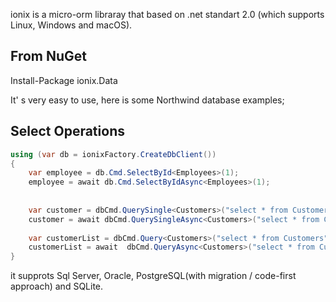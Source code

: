 ionix is a micro-orm libraray that based on .net standart 2.0 (which supports Linux, Windows and macOS).

From NuGet
----------
Install-Package ionix.Data


It' s very easy to use, here is some Northwind database examples;

Select Operations
-----------------

```csharp
using (var db = ionixFactory.CreateDbClient())
{
    var employee = db.Cmd.SelectById<Employees>(1);
	employee = await db.Cmd.SelectByIdAsync<Employees>(1);
	
	
	var customer = dbCmd.QuerySingle<Customers>("select * from Customers where CustomerID=@0".ToQuery("ANATR"));
	customer = await dbCmd.QuerySingleAsync<Customers>("select * from Customers where CustomerID=@0".ToQuery("ANATR"));
	
	var customerList = dbCmd.Query<Customers>("select * from Customers".ToQuery());
    customerList = await  dbCmd.QueryAsync<Customers>("select * from Customers".ToQuery()); 	
}
```


it supprots Sql Server, Oracle, PostgreSQL(with migration / code-first approach) and SQLite.